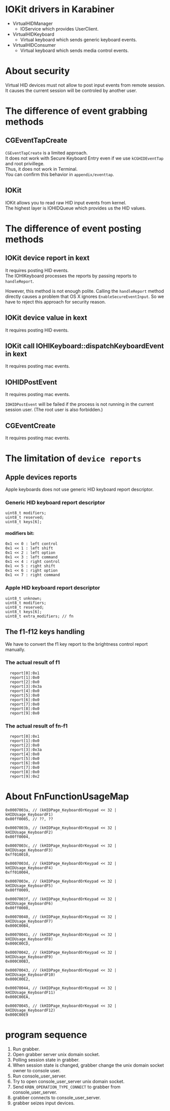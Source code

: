 # IOKit drivers in Karabiner

* VirtualHIDManager
  * IOService which provides UserClient.
* VirtualHIDKeyboard
  * Virtual keyboard which sends generic keyboard events.
* VirtualHIDConsumer
  * Virtual keyboard which sends media control events.


# About security

Virtual HID devices must not allow to post input events from remote session.
It causes the current session will be controled by another user.


# The difference of event grabbing methods

## CGEventTapCreate

`CGEventTapCreate` is a limited approach.<br />
It does not work with Secure Keyboard Entry even if we use `kCGHIDEventTap` and root privillege.<br />
Thus, it does not work in Terminal.<br />
You can confirm this behavior in `appendix/eventtap`.

## IOKit

IOKit allows you to read raw HID input events from kernel.<br />
The highest layer is IOHIDQueue which provides us the HID values.

# The difference of event posting methods

## IOKit device report in kext

It requires posting HID events.<br />
The IOHIKeyboard processes the reports by passing reports to `handleReport`.

However, this method is not enough polite.
Calling the `handleReport` method directly causes a problem that OS X ignores `EnableSecureEventInput`.
So we have to reject this approach for security reason.

## IOKit device value in kext

It requires posting HID events.<br />

## IOKit call IOHIKeyboard::dispatchKeyboardEvent in kext

It requires posting mac events.<br />

## IOHIDPostEvent

It requires posting mac events.<br />

`IOHIDPostEvent` will be failed if the process is not running in the current session user.
(The root user is also forbidden.)

## CGEventCreate

It requires posting mac events.<br />


# The limitation of `device reports`

## Apple devices reports

Apple keyboards does not use generic HID keyboard report descriptor.

### Generic HID keyboard report descriptor

```
uint8_t modifiers;
uint8_t reserved;
uint8_t keys[6];
```

#### modifiers bit:

```
0x1 << 0 : left control
0x1 << 1 : left shift
0x1 << 2 : left option
0x1 << 3 : left command
0x1 << 4 : right control
0x1 << 5 : right shift
0x1 << 6 : right option
0x1 << 7 : right command
```

### Apple HID keyboard report descriptor

```
uint8_t unknown;
uint8_t modifiers;
uint8_t reserved;
uint8_t keys[6];
uint8_t extra_modifiers; // fn
```

## The f1-f12 keys handling

We have to convert the f1 key report to the brightness control report manually.

### The actual result of f1

```
  report[0]:0x1
  report[1]:0x0
  report[2]:0x0
  report[3]:0x3a
  report[4]:0x0
  report[5]:0x0
  report[6]:0x0
  report[7]:0x0
  report[8]:0x0
  report[9]:0x0
```

### The actual result of fn-f1

```
  report[0]:0x1
  report[1]:0x0
  report[2]:0x0
  report[3]:0x3a
  report[4]:0x0
  report[5]:0x0
  report[6]:0x0
  report[7]:0x0
  report[8]:0x0
  report[9]:0x2
```

# About FnFunctionUsageMap

```
0x0007003a, // (kHIDPage_KeyboardOrKeypad << 32 | kHIDUsage_KeyboardF1)
0x00ff0005, // ??, ??

0x0007003b, // (kHIDPage_KeyboardOrKeypad << 32 | kHIDUsage_KeyboardF2)
0x00ff0004,

0x0007003c, // (kHIDPage_KeyboardOrKeypad << 32 | kHIDUsage_KeyboardF3)
0xff010010,

0x0007003d, // (kHIDPage_KeyboardOrKeypad << 32 | kHIDUsage_KeyboardF4)
0xff010004,

0x0007003e, // (kHIDPage_KeyboardOrKeypad << 32 | kHIDUsage_KeyboardF5)
0x00ff0009,

0x0007003f, // (kHIDPage_KeyboardOrKeypad << 32 | kHIDUsage_KeyboardF6)
0x00ff0008,

0x00070040, // (kHIDPage_KeyboardOrKeypad << 32 | kHIDUsage_KeyboardF7)
0x000C00B4,

0x00070041, // (kHIDPage_KeyboardOrKeypad << 32 | kHIDUsage_KeyboardF8)
0x000C00CD,

0x00070042, // (kHIDPage_KeyboardOrKeypad << 32 | kHIDUsage_KeyboardF9)
0x000C00B3,

0x00070043, // (kHIDPage_KeyboardOrKeypad << 32 | kHIDUsage_KeyboardF10)
0x000C00E2,

0x00070044, // (kHIDPage_KeyboardOrKeypad << 32 | kHIDUsage_KeyboardF11)
0x000C00EA,

0x00070045, // (kHIDPage_KeyboardOrKeypad << 32 | kHIDUsage_KeyboardF12)
0x000C00E9
```

# program sequence

1. Run grabber.
2. Open grabber server unix domain socket.
3. Polling session state in grabber.
4. When session state is changed, grabber change the unix domain socket owner to console user.
5. Run console_user_server.
6. Try to open console_user_server unix domain socket.
7. Send `KRBN_OPERATION_TYPE_CONNECT` to grabber from console_user_server.
8. grabber connects to console_user_server.
9. grabber seizes input devices.
